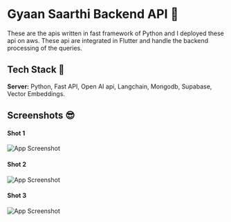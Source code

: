 
# Gyaan Saarthi Backend API 🥸

These are the apis written in fast framework of Python and I deployed these api on aws. These api are integrated in Flutter and handle the backend processing of the queries.



## Tech Stack 🤖

**Server:** Python, Fast API, Open AI api, Langchain, Mongodb, Supabase, Vector Embeddings.


## Screenshots 😎

#### Shot 1

![App Screenshot](https://github.com/rajkulx/gyaansaarthi/assets/42493387/d08d8692-6a51-4f76-ac63-c75215f54edc)

#### Shot 2

![App Screenshot](https://github.com/rajkulx/gyaansaarthi/assets/42493387/602697da-5501-4a44-adbe-65300c711f99)


#### Shot 3

![App Screenshot](https://github.com/rajkulx/gyaansaarthi/assets/42493387/e8758828-9959-4d99-9f82-50743fac60b6)

